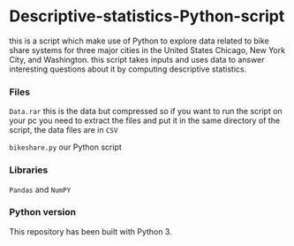 # Descriptive-statistics-Python-script
this is a script which make use of Python to explore data related to bike share systems for three major cities in the United States Chicago, New York City, and Washington.
this script takes inputs and uses data to answer interesting questions about it by computing descriptive statistics.


### Files
```Data.rar``` this is the data but compressed so if you want to run the script on your pc you need to extract the files and put it in the same directory of the script, the data files are in ```CSV```

```bikeshare.py``` our Python script 


### Libraries
```Pandas``` and ```NumPY```


### Python version
This repository has been built with Python 3.

